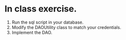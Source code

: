 # In class exercise.

1. Run the sql script in your database. 
2. Modify the DAOUtility class to match your credentials. 
3. Implement the DAO. 
